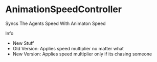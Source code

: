 # AnimationSpeedController
Syncs The Agents Speed With Animaton Speed

Info
- New Stuff
- Old Version: Applies speed multiplier no matter what
- New Version: Applies speed multiplier only if its chasing someone
